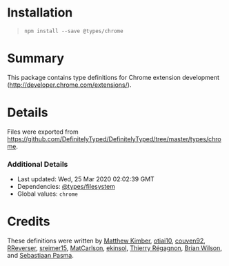 # Installation
> `npm install --save @types/chrome`

# Summary
This package contains type definitions for Chrome extension development (http://developer.chrome.com/extensions/).

# Details
Files were exported from https://github.com/DefinitelyTyped/DefinitelyTyped/tree/master/types/chrome.

### Additional Details
 * Last updated: Wed, 25 Mar 2020 02:02:39 GMT
 * Dependencies: [@types/filesystem](https://npmjs.com/package/@types/filesystem)
 * Global values: `chrome`

# Credits
These definitions were written by [Matthew Kimber](https://github.com/matthewkimber), [otiai10](https://github.com/otiai10), [couven92](https://github.com/couven92), [RReverser](https://github.com/rreverser), [sreimer15](https://github.com/sreimer15), [MatCarlson](https://github.com/MatCarlson), [ekinsol](https://github.com/ekinsol), [Thierry Régagnon](https://github.com/tregagnon), [Brian Wilson](https://github.com/echoabstract), and [Sebastiaan Pasma](https://github.com/spasma).

